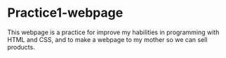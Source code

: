 # Practice1-webpage
This webpage is a practice for improve my habilities in programming with HTML and CSS, and to make a webpage to my mother so we can sell products.
